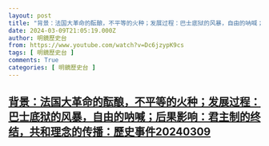 ```yaml
---
layout: post
title: "背景：法国大革命的酝酿，不平等的火种；发展过程：巴士底狱的风暴，自由的呐喊；后果影响：君主制的终结，共和理念的传播：歷史事件20240309"
date: 2024-03-09T21:05:19.000Z
author: 明鏡歷史台
from: https://www.youtube.com/watch?v=Dc6jzypK9cs
tags: [ 明鏡歷史台 ]
comments: True
categories: [ 明鏡歷史台 ]
---
```

<!--1710018319000-->
[背景：法国大革命的酝酿，不平等的火种；发展过程：巴士底狱的风暴，自由的呐喊；后果影响：君主制的终结，共和理念的传播：歷史事件20240309](https://www.youtube.com/watch?v=Dc6jzypK9cs)
------

<div>

</div>
